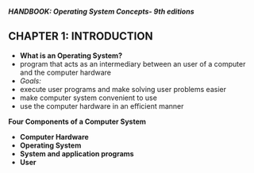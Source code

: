 **_HANDBOOK: Operating System Concepts- 9th editions_**

## CHAPTER 1: INTRODUCTION 

- **What is an Operating System?**
- program that acts as an intermediary between an user of a computer and the computer hardware
- _Goals:_
- execute user programs and make solving user problems easier
- make computer system convenient to use
- use the computer hardware in an efficient manner


**Four Components of a Computer System**
- **Computer Hardware**
- **Operating System**
- **System and application programs**
- **User**
